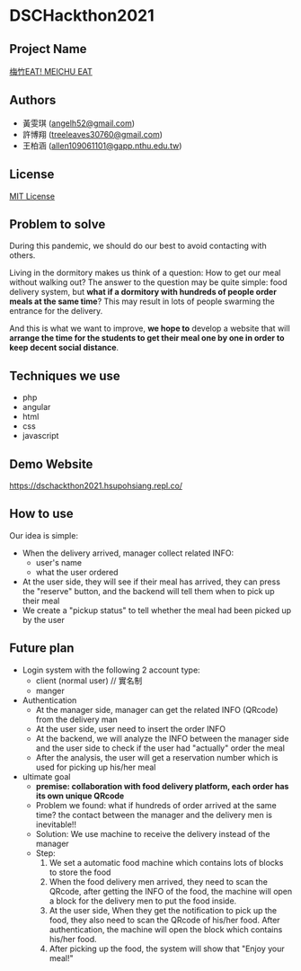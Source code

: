 # DSCHackthon2021

## Project Name 
[梅竹EAT! MEICHU EAT](https://dschackthon2021.hsupohsiang.repl.co/)

## Authors
* 黃雯琪 (angelh52@gmail.com)
* 許博翔 (treeleaves30760@gmail.com)
* 王柏涵 (allen109061101@gapp.nthu.edu.tw)

## License
[MIT License](https://github.com/treeleaves30760/DSCHackthon2021/blob/main/LICENSE)

## Problem to solve
During this pandemic, we should do our best to avoid contacting with others.

Living in the dormitory makes us think of a question: How to get our meal without walking out?
The answer to the question may be quite simple: food delivery system, but **what if a dormitory with hundreds of people order meals at the same time**? This may result in lots of people swarming the entrance for the delivery.

And this is what we want to improve, **we hope to** develop a website that will **arrange the time for the students to get their meal one by one in order to keep decent social distance**.

## Techniques we use
* php
* angular
* html
* css
* javascript

## Demo Website
https://dschackthon2021.hsupohsiang.repl.co/

## How to use
Our idea is simple: 
* When the delivery arrived, manager collect related INFO:
	* user's name
	* what the user ordered
* At the user side, they will see if their meal has arrived, they can press the "reserve" button, and the backend will tell them when to pick up their meal 
* We create a "pickup status" to tell whether the meal had been picked up by the user

## Future plan
* Login system with the following 2 account type:
	* client (normal user)	// 實名制
	* manger 
* Authentication
	* At the manager side, manager can get the related INFO (QRcode) from the delivery man
	* At the user side, user need to insert the order INFO
	* At the backend, we will analyze the INFO between the manager side and the user side to check if the user had "actually" order the meal
	* After the analysis, the user will get a reservation number which is used for picking up his/her meal
* ultimate goal
	* **premise: collaboration with food delivery platform, each order has its own unique QRcode**
	* Problem we found: what if hundreds of order arrived at the same time? the contact between the manager and the delivery men is inevitable!!
	* Solution: We use machine to receive the delivery instead of the manager
	* Step:
		1. We set a automatic food machine which contains lots of blocks to store the food
		2. When the food delivery men arrived, they need to scan the QRcode, after getting the INFO of the food, the machine will open a block for the delivery men to put the food inside.
		3. At the user side, When they get the notification to pick up the food, they also need to scan the QRcode of his/her food. After authentication, the machine will open the block which contains his/her food.
		4. After picking up the food, the system will show that "Enjoy your meal!"

